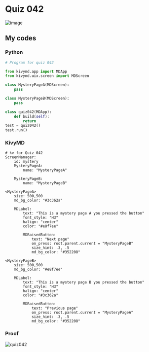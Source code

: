 # Quiz 042

![image](https://user-images.githubusercontent.com/111758436/217976443-8e60d6d5-1098-4c6d-953b-57d344ff57df.png)

## My codes

### Python
```.py
# Program for quiz 042

from kivymd.app import MDApp
from kivymd.uix.screen import MDScreen

class MysteryPageA(MDScreen):
    pass

class MysteryPageB(MDScreen):
    pass

class quiz042(MDApp):
    def build(self):
        return
test = quiz042()
test.run()
```
### KivyMD
```.kv
# kv for Quiz 042
ScreenManager:
    id: mystery
    MysteryPageA:
        name: "MysteryPageA"

    MysteryPageB:
        name: "MysteryPageB"

<MysteryPageA>
    size: 500,500
    md_bg_color: "#3c362a"

    MDLabel:
        text: "This is a mystery page A you pressed the button"
        font_style: "H3"
        halign: "center"
        color: "#e8f7ee"

        MDRaisedButton:
            text: "Next page"
            on_press: root.parent.current = "MysteryPageB"
            size_hint: .3, .5
            md_bg_color: "#352208"

<MysteryPageB>
    size: 500,500
    md_bg_color: "#e8f7ee"

    MDLabel:
        text: "This is a mystery page B you pressed the button"
        font_style: "H3"
        halign: "center"
        color: "#3c362a"

        MDRaisedButton:
            text: "Previous page"
            on_press: root.parent.current = "MysteryPageA"
            size_hint: .3, .5
            md_bg_color: "#352208"
```
### Proof
![quiz042](https://user-images.githubusercontent.com/111758436/218070866-0a990fe2-cf90-4dda-8ca3-3fcf2176991f.gif)
